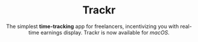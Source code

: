 ---
title: "Trackr"
subtitle: "The simplest **time-tracking** app for freelancers, incentivizing you with real-time earnings display. Trackr is now available for _macOS_."
downloadLabel: "Download App"
learnMoreLabel: "Sign up"
---